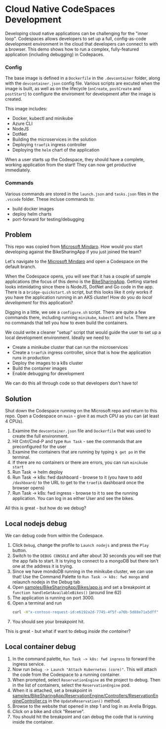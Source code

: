 # Cloud Native CodeSpaces Development

Developing cloud native applications can be challenging for the "inner loop". Codespaces allows developers to set up a full, config-as-code development environment in the cloud that developers can connect to with a browser. This demo shows how to run a complex, fully-featured application (including debugging) in Codepaces.

### Config

The base image is defined in a `Dockerfile` in the `.devcontainer` folder, along with the `devcontainer.json` config file. Various scripts are excuted when the image is built, as well as on the lifecycle (`onCreate`, `postCreate` and `postStart`) to configure the enviroment for development after the image is created.

This image includes:
- Docker, kubectl and minikube
- Azure CLI
- NodeJS
- DotNet
- Building the microservices in the solution
- Deploying `traefik` ingress controller
- Deploying the `helm` chart of the application

When a user starts up the Codespace, they should have a complete, working application from the start! They can now get productive immediately.

### Commands

Various commands are stored in the `launch.json` and `tasks.json` files in the `.vscode` folder. These incluse commands to:
- build docker images
- deploy helm charts
- port-forward for testing/debugging

## Problem

This repo was copied from [Microsoft Mindaro](https://github.com/microsoft/mindaro). How would you start developing against the BikeSharingApp if you just joined the team?

Let's navigate to the [Microsoft Mindaro](https://github.com/microsoft/mindaro) and open a Codespace on the default branch.

When the Codespace opens, you will see that it has a couple of sample applications (the focus of this demo is the [BikeSharingApp](./samples/BikeSharingApp). Getting started looks intimidating since there is NodeJS, DotNet and Go code in the app. There is a `bridge-quickstart.sh` script, but this looks like it only works if you have the application running in an AKS cluster! How do you do _local development_ for this application?

Digging in a little, we see a `configure.sh` script. There are quite a few commands there, including running `minikube`, `kubectl` and `helm`. There are no commands that tell you how to even build the containers.

We could write a cleaner "setup" script that would guide the user to set up a local development environment. Ideally we need to:

- Create a minikube cluster that can run the microservices
- Create a `traefik` ingress controller, since that is how the application runs in production
- Deploy the images to a k8s cluster
- Build the container images
- Enable debugging for development

We can do this all through code so that developers don't have to!

## Solution

Shut down the Codespace running on the Microsoft repo and return to this repo. Open a Codespace on `main` - give it as much CPU as you can (at least 4 CPUs).

1. Examine the `devcontainer.json` file and `Dockerfile` that was used to create the full environment.
1. Hit Cntr/Cmd-P and type `Run Task` - see the commands that are preconfigured for the user
1. Examine the containers that are running by typing `k get po` in the terminal.
2. If there are no containers or there are errors, you can run `minikube start`
3. Run Task -> helm deploy
4. Run Task -> k8s: fwd dashboard - browse to it (you have to add `/dashboard/` to the URL to get to the `traefik` dashboard once the browser opens)
5. Run Task -> k8s: fwd ingress - browse to it to see the running application. You can log in as either User and see the bikes.

All this is great - but how do we debug?

## Local nodejs debug

We can debug code from within the Codespace.

1. Click `Debug`, change the profile to `Launch nodejs` and press the `Play` button.
1. Switch to the `DEBUG CONSOLE` and after about 30 seconds you will see that the app fails to start. It is trying to connect to a mongoDB but there isn't one at the address it is trying.
1. Since we have mondoDB running in the minikube cluster, we can use that! Use the Command Palette to `Run Task -> k8s: fwd mongo` and relaunch nodejs in the Debug tab
1. Open [samples/BikeSharingApp/Bikes/app.js](samples/BikeSharingApp/Bikes/app.js) and set a breakpoint at `function handleGetAvailableBikes()` (around line 62)
1. The application is running on port 3000.
1. Open a terminal and run
    ```sh
    curl -H"x-contoso-request-id:e6192a2d-7745-4f5f-a76b-5d88e71a5dff" localhost:3000/api/allbikes
    ```
1. You should see your breakpoint hit.

This is great - but what if want to debug _inside the container_?

## Local container debug

1. In the command palette, `Run Task -> k8s: fwd ingress` to forward the ingress service.
1. Now run `Debug -> Launch "Attach Kubernetes (core)"`. This will attach the code from the Codespace to a running container.
1. When prompted, select `ReservationEngine` as the project to debug. Then in the list of containers, select the `ReservationEngine` pod.
3. When it is attached, set a breakpoint in [samples/BikeSharingApp/ReservationEngine/Controllers/ReservationEngineController.cs](samples/BikeSharingApp/ReservationEngine/Controllers/ReservationEngineController.cs) in the `UpdateReservation()` method.
4. Browse to the website that opened in step 1 and log in as Arelia Briggs.
5. Click on a bike and click "Reserve".
6. You should hit the breakpoint and can debug the code that is running inside the container.

